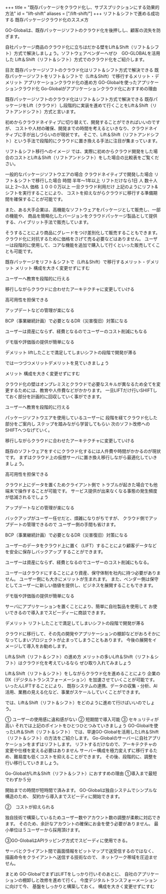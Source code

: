 +++
title = "既存パッケージをクラウド化し、サブスプリクションにする効果的方法"
id = "lift-shift"
aliases = ["/lift-shift/"]
+++
リフト＆シフトで進める成功する
既存パッケージクラウド化のススメ方

GO-Globalは、既存パッケージソフトのクラウド化を後押しし、顧客の流失を防ぎます。

自社パッケージ商品のクラウド化に立ちはだかる壁をLift＆Shift（リフト＆シフト）方式で解決しましょう。ソフトウェアベンダーへぜひ　GO-GLOBALを活用した Lift＆Shift（リフト＆シフト）方式でのクラウド化をご紹介します。

目次
既存パッケージソフトのクラウド化はリフト＆シフト方式で解決できる
既存パッケージソフトをリフト＆シフトで（Lift＆Shift）で移行するメリット・デメリット
アプリケーションクラウド化の進め方
GO-Globalを使ったアプリケーションクラウド化
Go-Globalがアプリケーションクラウド化におすすめの理由

既存パッケージソフトのクラウド化はリフト＆シフト方式で解決できる
既存パッケージをLift（クラウド）し段階的に実装を進めて行くことをLift＆Shift（リフトアンドシフト）方式と言います。

初めからクラウドネイティブに切り替えて、開発することができればいいのですが、 コストや人材の確保、開発までの時間を考えるといきなり、クラウドネイティブに手が出しづらいのが現状です。 そこで、Lift＆Shift（リフトアンドシフト）という手法で段階的にクラウドに置き換える手法に注目が集まっています。

リフト＆シフト移行へのイメージ
では、実際に初めからクラウド開発をした場合のコストとLift＆Shift（リフトアンドシフト）をした場合の比較表をご覧ください。

一般的なパッケージソフトウエアの場合
クラウドネイティブで開発した場合	リフト＆シフトで移行した場合
時間	半年～1年以上	リフトだけなら1日
人	数十人以上	2～3人
価格	１０００万以上	一旦クラウド利用だけ
上記のようにリフト&シフトを実行することにより、
コストを抑えながらクラウドに移行する準備期間を確保することが可能です。

また、ある大手企業は、高機能なソフトウェアをパッケージとして販売し、一部の機能や、 商品を簡略化したバージョンをクラウドパッケージ製品として提供する、ハイブリット手法で販売しています。

そうすることにより商品にグレードをつけ差別化して販売することもできます。
クラウド化に対抗するために価格をさげて売る必要などはありません。
ユーザーは段階的に使用して、コアな機能を追加で購入して行くといった販売してくことも可能です。


既存パッケージをリフト＆シフトで（Lift＆Shift）で移行するメリット・デメリット
メリット
構成を大きく変更せずにすむ

ユーザーへ教育を段階的に行える

移行しながらクラウドに合わせたアーキテクチャに変更していける

高可用性を担保できる

アップデートなどの管理が楽になる

BCP（事業継続計画）で必要となるDR（災害復旧）対策になる

ユーザーは資産にならず、経費となるのでユーザーのコスト削減にもなる

デモ版や評価版の提供が簡単になる

デメリット
liftしたことで満足してしまいシフトの段階で開発が滞る

では一つづつメリットデメリットを見ていきましょう


メリット
構成を大きく変更せずにすむ


クラウド化の壁はオンプレミスとクラウドで必要なスキルが異なるため全てを変更するためには、教育や人件費などがかかります。 一旦LIFTだけ行いSHIFTしておく部分を計画的に回収していく事ができます。

ユーザーへ教育を段階的に行える

パッケージソフトウエアを使用しているユーザーに 段階を経てクラウド化した部分をご案内し ステップを踏みながら学習してもらい 次のソフト改修へのSHIFTへつなげていく。

移行しながらクラウドに合わせたアーキテクチャに変更していける


既存のソフトウェアをすぐにクラウド化するには人件費や時間がかかるのが現状です。 まずはクラウド上の仮想サーバに置き換え移行しながら最適化していきましょう。

高可用性を担保できる

クラウド上にデータを置くためクライアント側で トラブルが起きた場合でも他端末で操作することが可能です。 サービス提供が出来なくなる事態の発生頻度が低減されるでしょう

アップデートなどの管理が楽になる


バックアップがユーザー任せだと、煩雑になりがちですが、 クラウド側でアップデートの管理できるので ユーザー側の手間も省けます。

BCP（事業継続計画）で必要となるDR（災害復旧）対策になる

ユーザーのデータをクラウド上に置く（LIFT）することにより顧客データなどを安全に保存しバックアップ することができます。

ユーザーは資産にならず、経費となるのでユーザーのコスト削減にもなる。


ユーザーはクラウドにすることにより資産、保守体制を社内に持つ必要がありません。 ユーザー側にも大きにメリットが生まれます。 また、ベンダー側は保守としてユーザーに新しい価値を提供し、ビジネスを展開することもできます。

デモ版や評価版の提供が簡単になる

サーバにアプリケーションを置くことにより、簡単に自社製品を使用して お使いできるので導入までスピーディーに商談できます。




デメリット
リフトしたことで満足してしまいシフトの段階で開発が滞る

クラウドに移行して、その先の開発やアプリケーションの棚卸などがおろそかになってしまいプロジェクトが止まってしまうこともあります。 今後の展開をイメージして導入をお勧めします。





Lift＆Shift（リフト＆シフト）の進め方
メリットの多いLift＆Shift（リフト＆シフト）はクラウド化を考えているなら ぜひ取り入れてみましょう

Lift＆Shift（リフト＆シフト）をしながらクラウド化を進めることにより 企業のDX（デジタルトランスフォーメーション）を加速させていくことが可能です。 いったんLIFTすることにより、 既存システムの連携、データの収集・分析、AI活用、業務の見える化など、事業がスケールしていくことができます。

では、Lift＆Shift（リフト＆シフト）をどのように進めて行けばいいのでしょう。

① ユーザーの使用感に違和感がない
② 短期間で導入可能
③ セキュリティが高い
それでは上記のポイントをひとつひとつみていきましょう
GO-Globalを使ったLift＆Shift（リフト＆シフト）
では、早速GO-Globalを活用したLift＆Shift（リフト＆シフト）の方法をご紹介します。 Go-Globalのサーバーに自社アプリケーションをまずはリフトします。 リフトするだけなので、アーキテクチャの変更や仕様を変える必要はありません サーバー構成を極力変えずに移行するため、難易度も低くコストを抑えることができます。 その後、段階的に、調整を行い移行していきましょう。

Go-GlobalがLift＆Shift（リフト＆シフト）におすすめの理由
①導入まで最短でわずか５分

開始までの時間が短時間で済みます。 GO-Globalは独自システムでシンプルな構造のため、 契約から導入までスピーディに開始できます。




②　コストが抑えられる

独自技術で構築しているためユーザー数やアカウント数の調整が柔軟に対応できます。 そのため、余計なアカウントの確保にお金を使う必要がありません。 最小単位は５ユーザーから採用頂けます。


③GO-GlobalはAPIラッピング方式でスピーディに使用できる。

サーバとクライアント間で画面情報をビットマップで送受信するのではなく、 描画命令をクライアントへ送信する技術なので、 ネットワーク帯域を圧迫ませせん。

まとめ
GO-GlobalでまずはLIFTをしっかり行いそのあとに、 自社のアプリケーションの棚卸しと改修を進めて行く。 今度デジタルトランスフォーメーションに向けて今、 基盤をしっかりと構築しておく。 構成を大きく変更せずにすむ